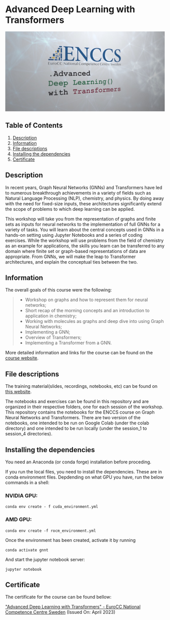 # Advanced Deep Learning with Transformers
<p align="center">
  <img src="images/banner.jpg">
</p>

## Table of Contents
1. [Description](#description)
2. [Information](#information)
3. [File descriptions](#files)
4. [Installing the dependencies](#dependencies)
5. [Certificate](#certificate)

<a name="descripton"></a>
## Description

In recent years, Graph Neural Networks (GNNs) and Transformers have led to numerous breakthrough achievements in a variety of fields such as Natural Language Processing (NLP), chemistry, and physics. By doing away with the need for fixed-size inputs, these architectures significantly extend the scope of problems to which deep learning can be applied.

This workshop will take you from the representation of graphs and finite sets as inputs for neural networks to the implementation of full GNNs for a variety of tasks. You will learn about the central concepts used in GNNs in a hands-on setting using Jupyter Notebooks and a series of coding exercises. While the workshop will use problems from the field of chemistry as an example for applications, the skills you learn can be transferred to any domain where finite set or graph-based representations of data are appropriate. From GNNs, we will make the leap to Transformer architectures, and explain the conceptual ties between the two.

<a name="information"></a>
## Information

The overall goals of this course were the following:
> - Workshop on graphs and how to represent them for neural networks;
> - Short recap of the morning concepts and an introduction to application in chemistry;
> - Working with molecules as graphs and deep dive into using Graph Neural Networks;
> - Implementing a GNN;
> - Overview of Transformers;
> - Implementing a Transformer from a GNN.

More detailed information and links for the course can be found on the [course website](https://hackmd.io/@enccs/transformers-april2023).

<a name="files"></a>
## File descriptions

The training material(slides, recordings, notebooks, etc) can be found on [this website](https://enccs.github.io/gnn_transformers/).

The notebooks and exercises can be found in this repository and are organized in their respective folders, one for each session of the workshop.
This repository contains the notebooks for the ENCCS course on Graph Neural Networks and Transformers. There are two version of the notebooks, one intended to be run on Google Colab (under the colab directory) and one intended to be run locally (under the session_1 to session_4 directories).

<a name="dependencies"></a>
## Installing the dependencies

You need an Anaconda (or conda forge) installation before proceding.

If you run the local files, you need to install the dependencies. These are in conda environment files. Depdending on what GPU you have, run the below commands in a shell:

 ### NVIDIA GPU:
```shell
conda env create - f cuda_environment.yml
```
 ### AMD GPU:
```shell
conda env create -f rocm_environment.yml
```

Once the environment has been created, activate it by running

```shell
conda activate gnnt
```
    
And start the jupyter notebook server:

```shell
jupyter notebook
```

<a name="certificate"></a>
## Certificate

The certificate for the course can be found bellow:

["Advanced Deep Learning with Transformers" - EuroCC National Competence Centre Sweden]() (Issued On: April 2023)
